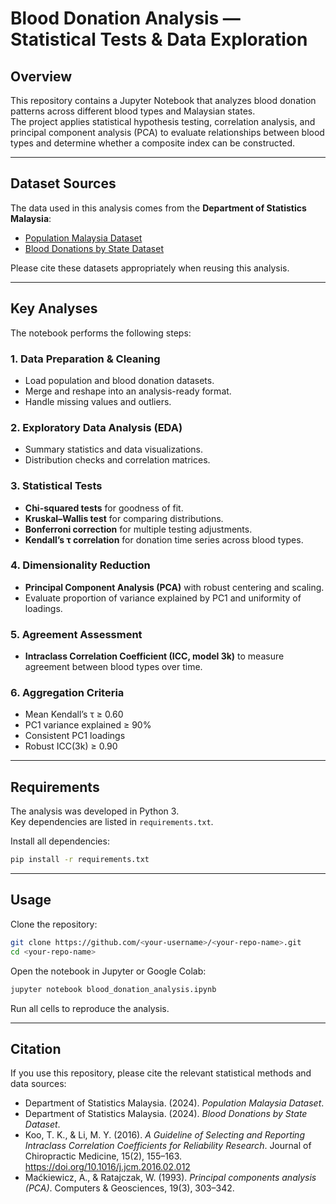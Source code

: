 # Blood Donation Analysis — Statistical Tests & Data Exploration

## Overview
This repository contains a Jupyter Notebook that analyzes blood donation patterns across different blood types and Malaysian states.  
The project applies statistical hypothesis testing, correlation analysis, and principal component analysis (PCA) to evaluate relationships between blood types and determine whether a composite index can be constructed.

---

## Dataset Sources
The data used in this analysis comes from the **Department of Statistics Malaysia**:

- [Population Malaysia Dataset](https://data.gov.my/data-catalogue/population_malaysia)  
- [Blood Donations by State Dataset](https://data.gov.my/data-catalogue/blood_donations_state)  

Please cite these datasets appropriately when reusing this analysis.

---

## Key Analyses
The notebook performs the following steps:

### 1. Data Preparation & Cleaning
- Load population and blood donation datasets.
- Merge and reshape into an analysis-ready format.
- Handle missing values and outliers.

### 2. Exploratory Data Analysis (EDA)
- Summary statistics and data visualizations.
- Distribution checks and correlation matrices.

### 3. Statistical Tests
- **Chi-squared tests** for goodness of fit.
- **Kruskal–Wallis test** for comparing distributions.
- **Bonferroni correction** for multiple testing adjustments.
- **Kendall’s τ correlation** for donation time series across blood types.

### 4. Dimensionality Reduction
- **Principal Component Analysis (PCA)** with robust centering and scaling.
- Evaluate proportion of variance explained by PC1 and uniformity of loadings.

### 5. Agreement Assessment
- **Intraclass Correlation Coefficient (ICC, model 3k)** to measure agreement between blood types over time.

### 6. Aggregation Criteria
- Mean Kendall’s τ ≥ 0.60  
- PC1 variance explained ≥ 90%  
- Consistent PC1 loadings  
- Robust ICC(3k) ≥ 0.90  

---

## Requirements
The analysis was developed in Python 3.  
Key dependencies are listed in `requirements.txt`.

Install all dependencies:
```bash
pip install -r requirements.txt
```

---

## Usage
Clone the repository:
```bash
git clone https://github.com/<your-username>/<your-repo-name>.git
cd <your-repo-name>
```

Open the notebook in Jupyter or Google Colab:
```bash
jupyter notebook blood_donation_analysis.ipynb
```

Run all cells to reproduce the analysis.

---

## Citation
If you use this repository, please cite the relevant statistical methods and data sources:

- Department of Statistics Malaysia. (2024). *Population Malaysia Dataset*.  
- Department of Statistics Malaysia. (2024). *Blood Donations by State Dataset*.  
- Koo, T. K., & Li, M. Y. (2016). *A Guideline of Selecting and Reporting Intraclass Correlation Coefficients for Reliability Research*. Journal of Chiropractic Medicine, 15(2), 155–163. https://doi.org/10.1016/j.jcm.2016.02.012  
- Maćkiewicz, A., & Ratajczak, W. (1993). *Principal components analysis (PCA)*. Computers & Geosciences, 19(3), 303–342.  
